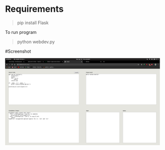 # Requirements

> pip install Flask

To run program

> python webdev.py

#Screenshot

![alt text](https://raw.githubusercontent.com/manojpawarsj12/python-online-ide/master/snapchot.png)

